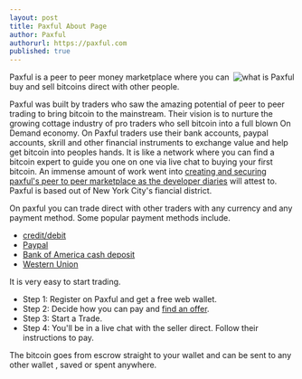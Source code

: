 ```yaml
---
layout: post
title: Paxful About Page
author: Paxful
authorurl: https://paxful.com
published: true
---
```

<img src="/images/paxfulogo.png" alt="what is Paxful" align="right">
<p>
Paxful is a peer to peer money marketplace where you can buy and sell bitcoins direct with other people. 
<p>
Paxful was built by traders who saw the amazing potential of peer to peer trading to bring bitcoin to the mainstream. Their vision is to nurture the growing cottage industry of pro traders who sell bitcoin into a full blown On Demand economy. On Paxful traders use their bank accounts, paypal accounts, skrill and other financial instruments to exchange value and help get bitcoin into peoples hands. It is like a network where you can find a bitcoin expert to guide you one on one via live chat to buying your first bitcoin. An immense amount of work went into <a href="http://blog.paxful.com/technical-challenges-to-build-bitcoin-software/">creating and securing paxful's peer to peer marketplace as the developer diaries</a> will attest to. Paxful is based out of New York City's fiancial district.
<p>
On paxful you can trade direct with other traders with any currency and any payment method. Some popular payment methods include.
<ul><li><a href="https://paxful.com/buy-bitcoin/debit">credit/debit</a></li>
<li><a href="https://paxful.com/buy-bitcoin/paypal">Paypal</a></li>
<li><a href="https://paxful.com/buy-bitcoin/bank-of-america-cash-deposit">Bank of America cash deposit</a></li>
<li><a href="https://paxful.com/buy-bitcoin/western-union">Western Union</a></li></ul>
<p>
It is very easy to start trading.
<p>
<ul><li>Step 1: Register on Paxful and get a free web wallet.</li>
<li>Step 2: Decide how you can pay and <a href="https://paxful.com/buy-bitcoin">find an offer</a>.</li>
<li>Step 3: Start a Trade.</li>
<li>Step 4: You'll be in a live chat with the seller direct. Follow their instructions to pay.</li></ul>
<p>
The bitcoin goes from escrow straight to your wallet and can be sent to any other wallet , saved or spent anywhere.
